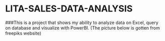# LITA-SALES-DATA-ANALYSIS

###This is a project that shows my ability to analyze data on Excel, query on database and visualize with PowerBI. (The picture below is gotten from freepiks website)

